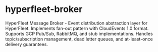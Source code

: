 # hyperfleet-broker
HyperFleet Message Broker - Event distribution abstraction layer for HyperFleet. Implements fan-out pattern with CloudEvents    1.0 format. Supports GCP Pub/Sub, RabbitMQ, and stub implementations. Handles topic/subscription management, dead letter    queues, and at-least-once delivery guarantees.
